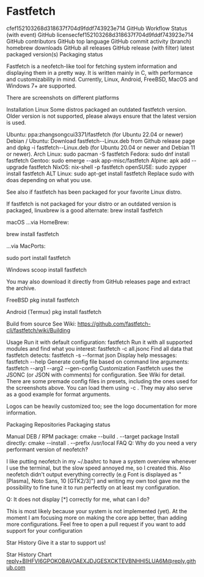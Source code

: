 # Fastfetch
cfef152103268d318637f704d9fddf743923e714 GitHub Workflow Status (with event) GitHub licensecfef152103268d318637f704d9fddf743923e714 GitHub contributors GitHub top language GitHub commit activity (branch)
homebrew downloads GitHub all releases
GitHub release (with filter) latest packaged version(s) Packaging status

Fastfetch is a neofetch-like tool for fetching system information and displaying them in a pretty way. It is written mainly in C, with performance and customizability in mind. Currently, Linux, Android, FreeBSD, MacOS and Windows 7+ are supported.















There are screenshots on different platforms

Installation
Linux
Some distros packaged an outdated fastfetch version. Older version is not supported, please always ensure that the latest version is used.

Ubuntu: ppa:zhangsongcui3371/fastfetch (for Ubuntu 22.04 or newer)
Debian / Ubuntu: Download fastfetch-<version>-Linux.deb from Github release page and dpkg -i fastfetch-<version>-Linux.deb (for Ubuntu 20.04 or newer and Debian 11 or newer).
Arch Linux: sudo pacman -S fastfetch
Fedora: sudo dnf install fastfetch
Gentoo: sudo emerge --ask app-misc/fastfetch
Alpine: apk add --upgrade fastfetch
NixOS: nix-shell -p fastfetch
openSUSE: sudo zypper install fastfetch
ALT Linux: sudo apt-get install fastfetch
Replace sudo with doas depending on what you use.

See also if fastfetch has been packaged for your favorite Linux distro.

If fastfetch is not packaged for your distro or an outdated version is packaged, linuxbrew is a good alternate: brew install fastfetch

macOS
...via HomeBrew:

brew install fastfetch

...via MacPorts:

sudo port install fastfetch

Windows
scoop install fastfetch

You may also download it directly from GitHub releases page and extract the archive.

FreeBSD
pkg install fastfetch

Android (Termux)
pkg install fastfetch

Build from source
See Wiki: https://github.com/fastfetch-cli/fastfetch/wiki/Building

Usage
Run it with default configuration: fastfetch
Run it with all supported modules and find what you interest: fastfetch -c all.jsonc
Find all data that fastfetch detects: fastfetch -s <module> --format json
Display help messages: fastfetch --help
Generate config file based on command line arguments: fastfetch --arg1 --arg2 --gen-config
Customization
Fastfetch uses the JSONC (or JSON with comments) for configuration. See Wiki for detail. There are some premade config files in presets, including the ones used for the screenshots above. You can load them using -c <filename>. They may also serve as a good example for format arguments.

Logos can be heavily customized too; see the logo documentation for more information.

Packaging
Repositories
Packaging status

Manual
DEB / RPM package: cmake --build . --target package
Install directly: cmake --install . --prefix /usr/local
FAQ
Q: Why do you need a very performant version of neofetch?

I like putting neofetch in my ~/.bashrc to have a system overview whenever I use the terminal, but the slow speed annoyed me, so I created this. Also neofetch didn't output everything correctly (e.g Font is displayed as "[Plasma], Noto Sans, 10 [GTK2/3]") and writing my own tool gave me the possibility to fine tune it to run perfectly on at least my configuration.

Q: It does not display [*] correctly for me, what can I do?

This is most likely because your system is not implemented (yet). At the moment I am focusing more on making the core app better, than adding more configurations. Feel free to open a pull request if you want to add support for your configuration

Star History
Give it a star to support us!

Star History Chart
reply+BIHFVI6GPOKOBAVOAEXJDJGESXCKTEVBNHHI5LUA6M@reply.github.com
